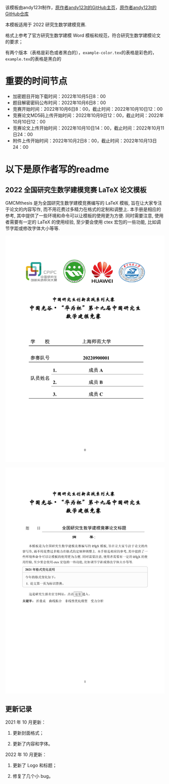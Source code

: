 该模板由andy123t制作，[原作者andy123t的GitHub主页](https://github.com/andy123t)，[原作者andy123t的GitHub仓库](https://github.com/andy123t/GMCMthesis)

本模板适用于 2022 研究生数学建模竞赛.

格式上参考了官方研究生数学建模 Word 模板和规范，符合研究生数学建模论文的要求；

有两个版本（表格是彩色或者黑白的），`example-color.tex`的表格是彩色的，`example.tex`的表格是黑白的

# 重要的时间节点
- 加密题目开始下载时间：2022年10月5日8：00
- 题目解密密码公布时间：2022年10月6日8：00
- 竞赛开始时间：2022年10月6日8：00，截止时间：2022年10月10日12：00
- 竞赛论文MD5码上传开始时间：2022年10月9日12：00，截止时间：2022年10月10日12：00
- 竞赛论文上传开始时间：2022年10月10日14：00，截止时间：2022年10月11日24：00
- 附件上传开始时间：2022年10月2日8：00，截止时间：2022年10月13日24：00

# 以下是原作者写的readme
## 2022 全国研究生数学建模竞赛 LaTeX 论文模板

GMCMthesis 是为全国研究生数学建模竞赛编写的 LaTeX 模板, 旨在让大家专注于论文的内容写作, 而不用花费过多精力在格式的定制和调整上. 本手册是相应的参考, 其中提供了一些环境和命令可以让模板的使用更为方便. 同时需要注意, 使用者需要有一定的 LaTeX 的使用经验, 至少要会使用 ctex 宏包的一些功能, 比如调节字距或修改字体大小等等.

![example_1](example_1.png)

![example_2](example_2.png)

## 更新记录

2021 年 10 月更新：

1. 更新封面格式；

2. 更新了内容和字体。
 
2022 年 10 月更新：

1. 更新了 Logo 和标题；

2. 修复了几个小 bug。
